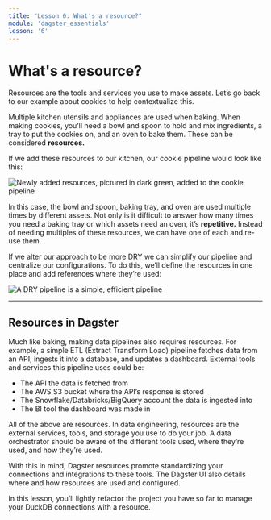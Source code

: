 ```yaml
---
title: "Lesson 6: What's a resource?"
module: 'dagster_essentials'
lesson: '6'
---
```


# What's a resource?

Resources are the tools and services you use to make assets. Let’s go back to our example about cookies to help contextualize this.

Multiple kitchen utensils and appliances are used when baking. When making cookies, you’ll need a bowl and spoon to hold and mix ingredients, a tray to put the cookies on, and an oven to bake them. These can be considered **resources.**

If we add these resources to our kitchen, our cookie pipeline would look like this:

![Newly added resources, pictured in dark green, added to the cookie pipeline](/images/dagster-essentials/lesson-6/resources-not-dry.png)

In this case, the bowl and spoon, baking tray, and oven are used multiple times by different assets. Not only is it difficult to answer how many times you need a baking tray or which assets need an oven, it’s **repetitive.** Instead of needing multiples of these resources, we can have one of each and re-use them.

If we alter our approach to be more DRY we can simplify our pipeline and centralize our configurations. To do this, we’ll define the resources in one place and add references where they’re used:

![A DRY pipeline is a simple, efficient pipeline](/images/dagster-essentials/lesson-6/cookie-resources-dry.png)

---

## Resources in Dagster

Much like baking, making data pipelines also requires resources. For example, a simple ETL (Extract Transform Load) pipeline fetches data from an API, ingests it into a database, and updates a dashboard. External tools and services this pipeline uses could be:

- The API the data is fetched from
- The AWS S3 bucket where the API’s response is stored
- The Snowflake/Databricks/BigQuery account the data is ingested into
- The BI tool the dashboard was made in

All of the above are resources. In data engineering, resources are the external services, tools, and storage you use to do your job. A data orchestrator should be aware of the different tools used, where they’re used, and how they’re used.

With this in mind, Dagster resources promote standardizing your connections and integrations to these tools. The Dagster UI also details where and how resources are used and configured.

In this lesson, you’ll lightly refactor the project you have so far to manage your DuckDB connections with a resource.
